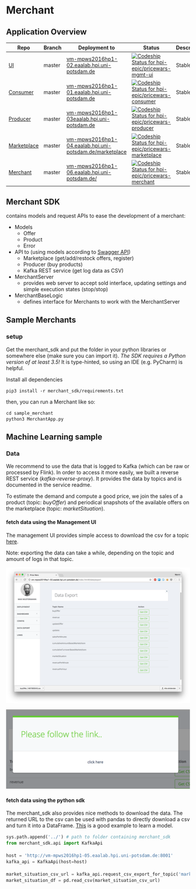 # Merchant

## Application Overview

| Repo | Branch 	| Deployment to  	| Status | Description |
|--- |---	|---	|---  |---   |
| [UI](https://github.com/hpi-epic/pricewars-mgmt-ui) | master  	|  [vm-mpws2016hp1-02.eaalab.hpi.uni-potsdam.de](http://vm-mpws2016hp1-02.eaalab.hpi.uni-potsdam.de) 	| [ ![Codeship Status for hpi-epic/pricewars-mgmt-ui](https://app.codeship.com/projects/d91a8460-88c2-0134-a385-7213830b2f8c/status?branch=master)](https://app.codeship.com/projects/184009) | Stable |
| [Consumer](https://github.com/hpi-epic/pricewars-consumer) | master  	|  [vm-mpws2016hp1-01.eaalab.hpi.uni-potsdam.de](http://vm-mpws2016hp1-01.eaalab.hpi.uni-potsdam.de) | [ ![Codeship Status for hpi-epic/pricewars-consumer](https://app.codeship.com/projects/96f32950-7824-0134-c83e-5251019101b9/status?branch=master)](https://app.codeship.com/projects/180119) | Stable |
| [Producer](https://github.com/hpi-epic/pricewars-producer) | master  	|  [vm-mpws2016hp1-03eaalab.hpi.uni-potsdam.de](http://vm-mpws2016hp1-03.eaalab.hpi.uni-potsdam.de) | [ ![Codeship Status for hpi-epic/pricewars-producer](https://app.codeship.com/projects/0328e450-88c6-0134-e3d6-7213830b2f8c/status?branch=master)](https://app.codeship.com/projects/184016) | Stable |
| [Marketplace](https://github.com/hpi-epic/pricewars-marketplace) | master  	|  [vm-mpws2016hp1-04.eaalab.hpi.uni-potsdam.de/marketplace](http://vm-mpws2016hp1-04.eaalab.hpi.uni-potsdam.de/marketplace/offers) 	| [ ![Codeship Status for hpi-epic/pricewars-marketplace](https://app.codeship.com/projects/e9d9b3e0-88c5-0134-6167-4a60797e4d29/status?branch=master)](https://app.codeship.com/projects/184015) | Stable |
| [Merchant](https://github.com/hpi-epic/pricewars-merchant) | master  	|  [vm-mpws2016hp1-06.eaalab.hpi.uni-potsdam.de/](http://vm-mpws2016hp1-06.eaalab.hpi.uni-potsdam.de/) 	| [ ![Codeship Status for hpi-epic/pricewars-merchant](https://app.codeship.com/projects/a7d3be30-88c5-0134-ea9c-5ad89f4798f3/status?branch=master)](https://app.codeship.com/projects/184013) | Stable |

## Merchant SDK

contains models and request APIs to ease the development of a merchant:

* Models
	* Offer
	* Product
	* Error
* API to (using models according to [Swagger API](https://hpi-epic.github.io/masterproject-pricewars/))
	* Marketplace (get/add/restock offers, register)
	* Producer (buy products)
	* Kafka REST service (get log data as CSV)
* MerchantServer
	* provides web server to accept sold interface, updating settings and simple execution states (stop/stop)
* MerchantBaseLogic
	* defines interface for Merchants to work with the MerchantServer

## Sample Merchants

### setup

Get the merchant_sdk and put the folder in your python libraries or somewhere else (make sure you can import it). _The SDK requires a Python version of at least 3.5!_ It is type-hinted, so using an IDE (e.g. PyCharm) is helpful.

Install all dependencies

```
pip3 install -r merchant_sdk/requirements.txt
```

then, you can run a Merchant like so:

```
cd sample_merchant
python3 MerchantApp.py
```

## Machine Learning sample

### Data

We recommend to use the data that is logged to Kafka (which can be raw or processed by Flink). In order to access it more easily, we built a reverse REST service (_kafka-reverse-proxy_). It provides the data by topics and is documented in the service readme.

To estimate the demand and compute a good price, we join the sales of a product (topic: *buyOffer*) and periodical snapshots of the available offers on the marketplace (topic: *marketSituation*).

#### fetch data using the Management UI

The management UI provides simple access to download the csv for a topic [here](http://vm-mpws2016hp1-02.eaalab.hpi.uni-potsdam.de/index.html#/data/export).

Note: exporting the data can take a while, depending on the topic and amount of logs in that topic.

![request csv](docs/csv_request.png)

![download csv](docs/csv_download.png)

#### fetch data using the python sdk

The merchant_sdk also provides nice methods to download the data. The returned URL to the csv can be used with pandas to directly download a csv and turn it into a DataFrame. [This](machine_learning/market_learning.py) is a good example to learn a model.

```python
sys.path.append('../') # path to folder containing merchant_sdk
from merchant_sdk.api import KafkaApi

host = 'http://vm-mpws2016hp1-05.eaalab.hpi.uni-potsdam.de:8001'
kafka_api = KafkaApi(host=host)

market_situation_csv_url = kafka_api.request_csv_export_for_topic('marketSituation')
market_situation_df = pd.read_csv(market_situation_csv_url)
```
